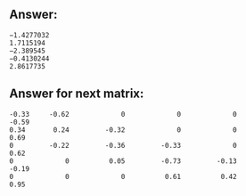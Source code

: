 ## Answer:
    
    −1.4277032
    1.7115194
    −2.389545
    −0.4130244
    2.8617735
    
## Answer for next matrix:

    -0.33     -0.62             0             0             0         -0.59
    0.34       0.24         -0.32             0             0          0.69
    0         -0.22         -0.36         -0.33             0          0.62
    0             0          0.05         -0.73         -0.13         -0.19
    0             0             0          0.61          0.42          0.95
